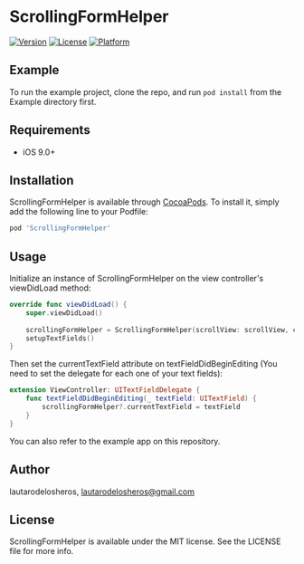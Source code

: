 # ScrollingFormHelper

[![Version](https://img.shields.io/cocoapods/v/ScrollingFormHelper.svg?style=flat)](https://cocoapods.org/pods/ScrollingFormHelper)
[![License](https://img.shields.io/cocoapods/l/ScrollingFormHelper.svg?style=flat)](https://cocoapods.org/pods/ScrollingFormHelper)
[![Platform](https://img.shields.io/cocoapods/p/ScrollingFormHelper.svg?style=flat)](https://cocoapods.org/pods/ScrollingFormHelper)

## Example

To run the example project, clone the repo, and run `pod install` from the Example directory first.

## Requirements

- iOS 9.0+

## Installation

ScrollingFormHelper is available through [CocoaPods](https://cocoapods.org). To install
it, simply add the following line to your Podfile:

```ruby
pod 'ScrollingFormHelper'
```

## Usage

Initialize an instance of ScrollingFormHelper on the view controller's viewDidLoad method:

```swift
override func viewDidLoad() {
    super.viewDidLoad()
    
    scrollingFormHelper = ScrollingFormHelper(scrollView: scrollView, contentView: stackView, shouldDismissKeyboardOnTap: true)
    setupTextFields()
}
```

Then set the currentTextField attribute on textFieldDidBeginEditing (You need to set the delegate for each one of your text fields):

```swift
extension ViewController: UITextFieldDelegate {
    func textFieldDidBeginEditing(_ textField: UITextField) {
        scrollingFormHelper?.currentTextField = textField
    }
}
```

You can also refer to the example app on this repository.

## Author

lautarodelosheros, lautarodelosheros@gmail.com

## License

ScrollingFormHelper is available under the MIT license. See the LICENSE file for more info.
